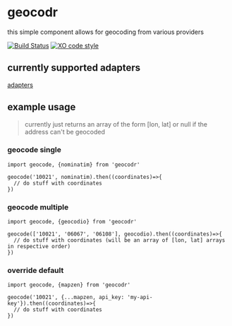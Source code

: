 # geocodr

this simple component allows for geocoding from various providers

[![Build Status](https://travis-ci.org/tony-kerz/geocodr.svg?branch=tk%2Ftravis)](https://travis-ci.org/tony-kerz/geocodr)
[![XO code style](https://img.shields.io/badge/code_style-XO-5ed9c7.svg)](https://github.com/sindresorhus/xo)

## currently supported adapters

[adapters](./adapters)

## example usage

> currently just returns an array of the form [lon, lat] or null if the address can't be geocoded

### geocode single
```
import geocode, {nominatim} from 'geocodr'

geocode('10021', nominatim).then((coordinates)=>{
  // do stuff with coordinates
})
```

### geocode multiple
```
import geocode, {geocodio} from 'geocodr'

geocode(['10021', '06067', '06108'], geocodio).then((coordinates)=>{
  // do stuff with coordinates (will be an array of [lon, lat] arrays in respective order)
})
```

### override default
```
import geocode, {mapzen} from 'geocodr'

geocode('10021', {...mapzen, api_key: 'my-api-key'}).then((coordinates)=>{
  // do stuff with coordinates
})
```
